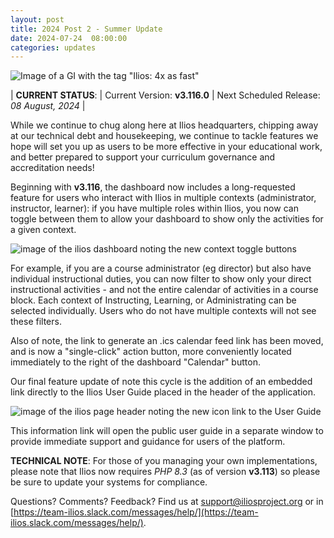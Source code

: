 ```yaml
---
layout: post
title: 2024 Post 2 - Summer Update
date: 2024-07-24  08:00:00
categories: updates
---
```


![Image of a GI with the tag "Ilios: 4x as fast"](https://gallery.mailchimp.com/845c4ebabb5b5ae7a6372c715/images/b6af0ee0-ff24-42bd-9018-9c46bda5aed7.jpg)

| __CURRENT STATUS__:
| Current Version: **v3.116.0**
| Next Scheduled Release: *08 August, 2024*
|

While we continue to chug along here at Ilios headquarters, chipping away at our technical debt and housekeeping, we continue to tackle features we hope will set you up as users to be more effective in your educational work, and better prepared to support your curriculum governance and accreditation needs!

Beginning with **v3.116**, the dashboard now includes a long-requested feature for users who interact with Ilios in multiple contexts (administrator, instructor, learner): if you have multiple roles within Ilios, you now can toggle between them to allow your dashboard to show only the activities for a given context.

![image of the ilios dashboard noting the new context toggle buttons](https://mcusercontent.com/845c4ebabb5b5ae7a6372c715/images/f716711e-fffb-848d-0215-dc46b44f1d52.png)

For example, if you are a course administrator (eg director) but also have individual instructional duties, you can now filter to show only your direct instructional activities - and not the entire calendar of activities in a course block. Each context of Instructing, Learning, or Administrating can be selected individually. Users who do not have multiple contexts will not see these filters.

Also of note, the link to generate an .ics calendar feed link has been moved, and is now a
"single-click" action button, more conveniently located immediately to the right of the dashboard "Calendar" button.

Our final feature update of note this cycle is the addition of an embedded link directly to the Ilios User Guide placed in the header of the application.

![image of the ilios page header noting the new icon link to the User Guide](https://mcusercontent.com/845c4ebabb5b5ae7a6372c715/images/df19e086-00f1-e628-715e-d8057ab5e9dc.png)

This information link will open the public user guide in a separate window to provide immediate support and guidance for users of the platform.


**TECHNICAL NOTE**: For those of you managing your own implementations, please note that Ilios now requires *PHP 8.3* (as of version **v3.113**) so please be sure to update your systems for compliance.

Questions? Comments? Feedback? Find us at
 [support@iliosproject.org](mailto:support@iliosproject.org) or in [https://team-ilios.slack.com/messages/help/](https://team-ilios.slack.com/messages/help/). 

